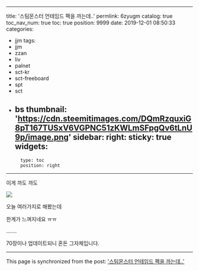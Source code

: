 
---
title: '스팀몬스터 언테임드 팩을 까는데..'
permlink: 6zyugm
catalog: true
toc_nav_num: true
toc: true
position: 9999
date: 2019-12-01 08:50:33
categories:
- jjm
tags:
- jjm
- zzan
- liv
- palnet
- sct-kr
- sct-freeboard
- spt
- sct
- bs
thumbnail: 'https://cdn.steemitimages.com/DQmRzquxiG8pT167TUSxV6VGPNC51zKWLmSFpgQv6tLnU9p/image.png'
sidebar:
    right:
        sticky: true
widgets:
    -
        type: toc
        position: right
---


이게 까도 까도



![](https://cdn.steemitimages.com/DQmRzquxiG8pT167TUSxV6VGPNC51zKWLmSFpgQv6tLnU9p/image.png)


오늘 여러가지로 해봤는데

한계가 느껴지네요 ㅠㅠ

.......

70장이나 업데이트되니 혼돈 그자체입니다.

- - -

This page is synchronized from the post: ['스팀몬스터 언테임드 팩을 까는데..'](https://steemit.com/@virus707/6zyugm)
